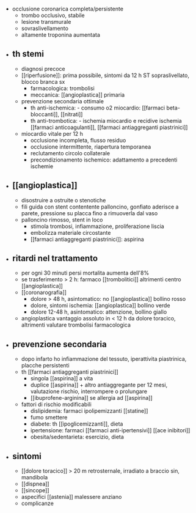 - occlusione coronarica completa/persistente
	- trombo occlusivo, stabile
	- lesione transmurale
	- sovraslivellamento
	- altamente troponina aumentata
- ## th stemi
	- diagnosi precoce
	- [[riperfusione]]: prima possibile, sintomi da 12 h ST sopraslivellato, blocco branca sx
		- farmacologica: trombolisi
		- meccanica: [[angioplastica]] primaria
	- prevenzione secondaria ottimale
		- th anti-ischemica: - consumo o2 miocardio: [[farmaci beta-bloccanti]], [[nitrati]]
		- th anti-trombotica: - ischemia miocardio e recidive ischemia [[farmaci anticoagulanti]], [[farmaci antiaggreganti piastrinici]]
	- miocardio vitale per 12 h
		- occlusione incompleta, flusso residuo
		- occlusione intermittente, riapertura temporanea
		- reclutamento circolo collaterale
		- precondizionamento ischemico: adattamento a precedenti ischemie
- ## [[angioplastica]]
	- disostruire a ostruite o stenotiche
	- fili guida con stent contentente palloncino, gonfiato aderisce a parete, pressione su placca fino a rimuoverla dal vaso
	- palloncino rimosso, stent in loco
		- stimola trombosi, infiammazione, proliferazione liscia
		- embolizza materiale circostante
		- [[farmaci antiaggreganti piastrinici]]: aspirina
- ## ritardi nel trattamento
	- per ogni 30 minuti persi mortalita aumenta dell'8%
	- se trasferimento > 2 h: farmaco [[trombolitici]] altrimenti centro [[angioplastica]]
	- [[coronarografia]]
		- dolore > 48 h, asintomatico: no [[angioplastica]] bollino rosso
		- dolore, sintomi ischemia: [[angioplastica]] bollino verde
		- dolore 12-48 h, asintomatico: attenzione, bollino giallo
	- angioplastica vantaggio assoluto in < 12 h da dolore toracico, altrimenti valutare trombolisi farmacologica
- ## prevenzione secondaria
	- dopo infarto ho infiammazione del tessuto, iperattivita piastrinica, placche persistenti
	- th [[farmaci antiaggreganti piastrinici]]
		- singola [[aspirina]] a vita
		- duplice [[aspirina]] + altro antiaggregante per 12 mesi, valutazione rischio, interrompere o prolungare
		- [[ibuprofene-arginina]] se allergia ad [[aspirina]]
	- fattori di rischio modificabili
		- dislipidemia: farmaci ipolipemizzanti [[statine]]
		- fumo smettere
		- diabete: th [[ipoglicemizzanti]], dieta
		- ipertensione: farmaci [[farmaci anti-ipertensivi]] [[ace inibitori]]
		- obesita/sedentarieta: esercizio, dieta
- ## sintomi
	- [[dolore toracico]] > 20 m retrosternale, irradiato a braccio sin, mandibola
	- [[dispnea]]
	- [[sincope]]
	- aspecifici [[astenia]] malessere anziano
	- complicanze